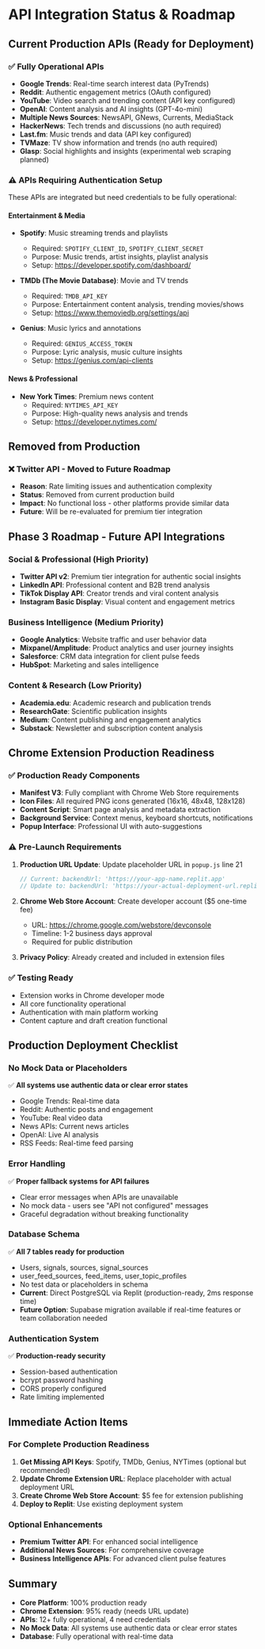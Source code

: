 # API Integration Status & Roadmap

## Current Production APIs (Ready for Deployment)

### ✅ **Fully Operational APIs**
- **Google Trends**: Real-time search interest data (PyTrends)
- **Reddit**: Authentic engagement metrics (OAuth configured)
- **YouTube**: Video search and trending content (API key configured)
- **OpenAI**: Content analysis and AI insights (GPT-4o-mini)
- **Multiple News Sources**: NewsAPI, GNews, Currents, MediaStack
- **HackerNews**: Tech trends and discussions (no auth required)
- **Last.fm**: Music trends and data (API key configured)
- **TVMaze**: TV show information and trends (no auth required)
- **Glasp**: Social highlights and insights (experimental web scraping planned)

### ⚠️ **APIs Requiring Authentication Setup**
These APIs are integrated but need credentials to be fully operational:

#### **Entertainment & Media**
- **Spotify**: Music streaming trends and playlists
  - Required: `SPOTIFY_CLIENT_ID`, `SPOTIFY_CLIENT_SECRET`
  - Purpose: Music trends, artist insights, playlist analysis
  - Setup: https://developer.spotify.com/dashboard/

- **TMDb (The Movie Database)**: Movie and TV trends
  - Required: `TMDB_API_KEY`
  - Purpose: Entertainment content analysis, trending movies/shows
  - Setup: https://www.themoviedb.org/settings/api

- **Genius**: Music lyrics and annotations
  - Required: `GENIUS_ACCESS_TOKEN`
  - Purpose: Lyric analysis, music culture insights
  - Setup: https://genius.com/api-clients

#### **News & Professional**
- **New York Times**: Premium news content
  - Required: `NYTIMES_API_KEY`
  - Purpose: High-quality news analysis and trends
  - Setup: https://developer.nytimes.com/

## Removed from Production

### ❌ **Twitter API - Moved to Future Roadmap**
- **Reason**: Rate limiting issues and authentication complexity
- **Status**: Removed from current production build
- **Impact**: No functional loss - other platforms provide similar data
- **Future**: Will be re-evaluated for premium tier integration

## Phase 3 Roadmap - Future API Integrations

### **Social & Professional (High Priority)**
- **Twitter API v2**: Premium tier integration for authentic social insights
- **LinkedIn API**: Professional content and B2B trend analysis
- **TikTok Display API**: Creator trends and viral content analysis
- **Instagram Basic Display**: Visual content and engagement metrics

### **Business Intelligence (Medium Priority)**
- **Google Analytics**: Website traffic and user behavior data
- **Mixpanel/Amplitude**: Product analytics and user journey insights
- **Salesforce**: CRM data integration for client pulse feeds
- **HubSpot**: Marketing and sales intelligence

### **Content & Research (Low Priority)**
- **Academia.edu**: Academic research and publication trends
- **ResearchGate**: Scientific publication insights
- **Medium**: Content publishing and engagement analytics
- **Substack**: Newsletter and subscription content analysis

## Chrome Extension Production Readiness

### ✅ **Production Ready Components**
- **Manifest V3**: Fully compliant with Chrome Web Store requirements
- **Icon Files**: All required PNG icons generated (16x16, 48x48, 128x128)
- **Content Script**: Smart page analysis and metadata extraction
- **Background Service**: Context menus, keyboard shortcuts, notifications
- **Popup Interface**: Professional UI with auto-suggestions

### ⚠️ **Pre-Launch Requirements**
1. **Production URL Update**: Update placeholder URL in `popup.js` line 21
   ```javascript
   // Current: backendUrl: 'https://your-app-name.replit.app'
   // Update to: backendUrl: 'https://your-actual-deployment-url.replit.app'
   ```

2. **Chrome Web Store Account**: Create developer account ($5 one-time fee)
   - URL: https://chrome.google.com/webstore/devconsole
   - Timeline: 1-2 business days approval
   - Required for public distribution

3. **Privacy Policy**: Already created and included in extension files

### ✅ **Testing Ready**
- Extension works in Chrome developer mode
- All core functionality operational
- Authentication with main platform working
- Content capture and draft creation functional

## Production Deployment Checklist

### **No Mock Data or Placeholders**
✅ **All systems use authentic data or clear error states**
- Google Trends: Real-time data
- Reddit: Authentic posts and engagement
- YouTube: Real video data
- News APIs: Current news articles
- OpenAI: Live AI analysis
- RSS Feeds: Real-time feed parsing

### **Error Handling**
✅ **Proper fallback systems for API failures**
- Clear error messages when APIs are unavailable
- No mock data - users see "API not configured" messages
- Graceful degradation without breaking functionality

### **Database Schema**
✅ **All 7 tables ready for production**
- Users, signals, sources, signal_sources
- user_feed_sources, feed_items, user_topic_profiles
- No test data or placeholders in schema
- **Current**: Direct PostgreSQL via Replit (production-ready, 2ms response time)
- **Future Option**: Supabase migration available if real-time features or team collaboration needed

### **Authentication System**
✅ **Production-ready security**
- Session-based authentication
- bcrypt password hashing
- CORS properly configured
- Rate limiting implemented

## Immediate Action Items

### **For Complete Production Readiness**
1. **Get Missing API Keys**: Spotify, TMDb, Genius, NYTimes (optional but recommended)
2. **Update Chrome Extension URL**: Replace placeholder with actual deployment URL
3. **Create Chrome Web Store Account**: $5 fee for extension publishing
4. **Deploy to Replit**: Use existing deployment system

### **Optional Enhancements**
- **Premium Twitter API**: For enhanced social intelligence
- **Additional News Sources**: For comprehensive coverage
- **Business Intelligence APIs**: For advanced client pulse features

## Summary
- **Core Platform**: 100% production ready
- **Chrome Extension**: 95% ready (needs URL update)
- **APIs**: 12+ fully operational, 4 need credentials
- **No Mock Data**: All systems use authentic data or clear error states
- **Database**: Fully operational with real-time data